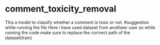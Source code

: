 # comment_toxicity_removal
This a model to classify whether a   comment is toxic or not.
#suggestion while running the file
Here i have used dataset from anotheer user so while running the code make sure to replace the corrrect path of the dataset(train)



